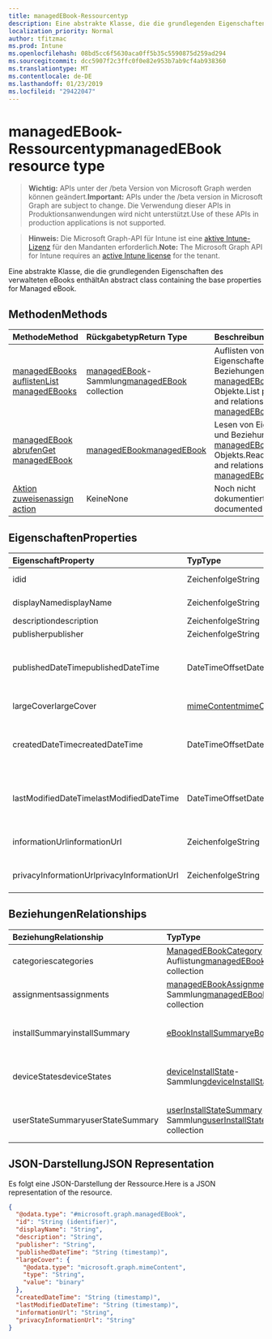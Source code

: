 ```yaml
---
title: managedEBook-Ressourcentyp
description: Eine abstrakte Klasse, die die grundlegenden Eigenschaften des verwalteten eBooks enthält
localization_priority: Normal
author: tfitzmac
ms.prod: Intune
ms.openlocfilehash: 08bd5cc6f5630aca0ff5b35c5590875d259ad294
ms.sourcegitcommit: dcc5907f2c3ffc0f0e82e953b7ab9cf4ab938360
ms.translationtype: MT
ms.contentlocale: de-DE
ms.lasthandoff: 01/23/2019
ms.locfileid: "29422047"
---
```

# <a name="managedebook-resource-type"></a><span data-ttu-id="d6220-103">managedEBook-Ressourcentyp</span><span class="sxs-lookup"><span data-stu-id="d6220-103">managedEBook resource type</span></span>

> <span data-ttu-id="d6220-104">**Wichtig:** APIs unter der /beta Version von Microsoft Graph werden können geändert.</span><span class="sxs-lookup"><span data-stu-id="d6220-104">**Important:** APIs under the /beta version in Microsoft Graph are subject to change.</span></span> <span data-ttu-id="d6220-105">Die Verwendung dieser APIs in Produktionsanwendungen wird nicht unterstützt.</span><span class="sxs-lookup"><span data-stu-id="d6220-105">Use of these APIs in production applications is not supported.</span></span>

> <span data-ttu-id="d6220-106">**Hinweis:** Die Microsoft Graph-API für Intune ist eine [aktive Intune-Lizenz](https://go.microsoft.com/fwlink/?linkid=839381) für den Mandanten erforderlich.</span><span class="sxs-lookup"><span data-stu-id="d6220-106">**Note:** The Microsoft Graph API for Intune requires an [active Intune license](https://go.microsoft.com/fwlink/?linkid=839381) for the tenant.</span></span>

<span data-ttu-id="d6220-107">Eine abstrakte Klasse, die die grundlegenden Eigenschaften des verwalteten eBooks enthält</span><span class="sxs-lookup"><span data-stu-id="d6220-107">An abstract class containing the base properties for Managed eBook.</span></span>

## <a name="methods"></a><span data-ttu-id="d6220-108">Methoden</span><span class="sxs-lookup"><span data-stu-id="d6220-108">Methods</span></span>
|<span data-ttu-id="d6220-109">Methode</span><span class="sxs-lookup"><span data-stu-id="d6220-109">Method</span></span>|<span data-ttu-id="d6220-110">Rückgabetyp</span><span class="sxs-lookup"><span data-stu-id="d6220-110">Return Type</span></span>|<span data-ttu-id="d6220-111">Beschreibung</span><span class="sxs-lookup"><span data-stu-id="d6220-111">Description</span></span>|
|:---|:---|:---|
|[<span data-ttu-id="d6220-112">managedEBooks auflisten</span><span class="sxs-lookup"><span data-stu-id="d6220-112">List managedEBooks</span></span>](../api/intune-books-managedebook-list.md)|<span data-ttu-id="d6220-113">[managedEBook](../resources/intune-books-managedebook.md)-Sammlung</span><span class="sxs-lookup"><span data-stu-id="d6220-113">[managedEBook](../resources/intune-books-managedebook.md) collection</span></span>|<span data-ttu-id="d6220-114">Auflisten von Eigenschaften und Beziehungen der [managedEBook](../resources/intune-books-managedebook.md)-Objekte.</span><span class="sxs-lookup"><span data-stu-id="d6220-114">List properties and relationships of the [managedEBook](../resources/intune-books-managedebook.md) objects.</span></span>|
|[<span data-ttu-id="d6220-115">managedEBook abrufen</span><span class="sxs-lookup"><span data-stu-id="d6220-115">Get managedEBook</span></span>](../api/intune-books-managedebook-get.md)|[<span data-ttu-id="d6220-116">managedEBook</span><span class="sxs-lookup"><span data-stu-id="d6220-116">managedEBook</span></span>](../resources/intune-books-managedebook.md)|<span data-ttu-id="d6220-117">Lesen von Eigenschaften und Beziehungen des [managedEBook](../resources/intune-books-managedebook.md)-Objekts.</span><span class="sxs-lookup"><span data-stu-id="d6220-117">Read properties and relationships of the [managedEBook](../resources/intune-books-managedebook.md) object.</span></span>|
|[<span data-ttu-id="d6220-118">Aktion zuweisen</span><span class="sxs-lookup"><span data-stu-id="d6220-118">assign action</span></span>](../api/intune-books-managedebook-assign.md)|<span data-ttu-id="d6220-119">Keine</span><span class="sxs-lookup"><span data-stu-id="d6220-119">None</span></span>|<span data-ttu-id="d6220-120">Noch nicht dokumentiert</span><span class="sxs-lookup"><span data-stu-id="d6220-120">Not yet documented</span></span>|

## <a name="properties"></a><span data-ttu-id="d6220-121">Eigenschaften</span><span class="sxs-lookup"><span data-stu-id="d6220-121">Properties</span></span>
|<span data-ttu-id="d6220-122">Eigenschaft</span><span class="sxs-lookup"><span data-stu-id="d6220-122">Property</span></span>|<span data-ttu-id="d6220-123">Typ</span><span class="sxs-lookup"><span data-stu-id="d6220-123">Type</span></span>|<span data-ttu-id="d6220-124">Beschreibung</span><span class="sxs-lookup"><span data-stu-id="d6220-124">Description</span></span>|
|:---|:---|:---|
|<span data-ttu-id="d6220-125">id</span><span class="sxs-lookup"><span data-stu-id="d6220-125">id</span></span>|<span data-ttu-id="d6220-126">Zeichenfolge</span><span class="sxs-lookup"><span data-stu-id="d6220-126">String</span></span>|<span data-ttu-id="d6220-127">Schlüssel der Entität</span><span class="sxs-lookup"><span data-stu-id="d6220-127">Key of the entity.</span></span>|
|<span data-ttu-id="d6220-128">displayName</span><span class="sxs-lookup"><span data-stu-id="d6220-128">displayName</span></span>|<span data-ttu-id="d6220-129">Zeichenfolge</span><span class="sxs-lookup"><span data-stu-id="d6220-129">String</span></span>|<span data-ttu-id="d6220-130">Name des E-Books</span><span class="sxs-lookup"><span data-stu-id="d6220-130">Name of the eBook.</span></span>|
|<span data-ttu-id="d6220-131">description</span><span class="sxs-lookup"><span data-stu-id="d6220-131">description</span></span>|<span data-ttu-id="d6220-132">Zeichenfolge</span><span class="sxs-lookup"><span data-stu-id="d6220-132">String</span></span>|<span data-ttu-id="d6220-133">Beschreibung</span><span class="sxs-lookup"><span data-stu-id="d6220-133">Description.</span></span>|
|<span data-ttu-id="d6220-134">publisher</span><span class="sxs-lookup"><span data-stu-id="d6220-134">publisher</span></span>|<span data-ttu-id="d6220-135">Zeichenfolge</span><span class="sxs-lookup"><span data-stu-id="d6220-135">String</span></span>|<span data-ttu-id="d6220-136">Herausgeber</span><span class="sxs-lookup"><span data-stu-id="d6220-136">Publisher.</span></span>|
|<span data-ttu-id="d6220-137">publishedDateTime</span><span class="sxs-lookup"><span data-stu-id="d6220-137">publishedDateTime</span></span>|<span data-ttu-id="d6220-138">DateTimeOffset</span><span class="sxs-lookup"><span data-stu-id="d6220-138">DateTimeOffset</span></span>|<span data-ttu-id="d6220-139">Datum und Uhrzeit der Veröffentlichung des E-Books.</span><span class="sxs-lookup"><span data-stu-id="d6220-139">The date and time when the eBook was published.</span></span>|
|<span data-ttu-id="d6220-140">largeCover</span><span class="sxs-lookup"><span data-stu-id="d6220-140">largeCover</span></span>|[<span data-ttu-id="d6220-141">mimeContent</span><span class="sxs-lookup"><span data-stu-id="d6220-141">mimeContent</span></span>](../resources/intune-shared-mimecontent.md)|<span data-ttu-id="d6220-142">Umschlagbild des Buchs</span><span class="sxs-lookup"><span data-stu-id="d6220-142">Book cover.</span></span>|
|<span data-ttu-id="d6220-143">createdDateTime</span><span class="sxs-lookup"><span data-stu-id="d6220-143">createdDateTime</span></span>|<span data-ttu-id="d6220-144">DateTimeOffset</span><span class="sxs-lookup"><span data-stu-id="d6220-144">DateTimeOffset</span></span>|<span data-ttu-id="d6220-145">Datum und Uhrzeit der Erstellung der E-Book-Datei.</span><span class="sxs-lookup"><span data-stu-id="d6220-145">The date and time when the eBook file was created.</span></span>|
|<span data-ttu-id="d6220-146">lastModifiedDateTime</span><span class="sxs-lookup"><span data-stu-id="d6220-146">lastModifiedDateTime</span></span>|<span data-ttu-id="d6220-147">DateTimeOffset</span><span class="sxs-lookup"><span data-stu-id="d6220-147">DateTimeOffset</span></span>|<span data-ttu-id="d6220-148">Datum und Uhrzeit der letzten Änderung des E-Books.</span><span class="sxs-lookup"><span data-stu-id="d6220-148">The date and time when the eBook was last modified.</span></span>|
|<span data-ttu-id="d6220-149">informationUrl</span><span class="sxs-lookup"><span data-stu-id="d6220-149">informationUrl</span></span>|<span data-ttu-id="d6220-150">Zeichenfolge</span><span class="sxs-lookup"><span data-stu-id="d6220-150">String</span></span>|<span data-ttu-id="d6220-151">URL zur Seite mit weiteren Informationen.</span><span class="sxs-lookup"><span data-stu-id="d6220-151">The more information Url.</span></span>|
|<span data-ttu-id="d6220-152">privacyInformationUrl</span><span class="sxs-lookup"><span data-stu-id="d6220-152">privacyInformationUrl</span></span>|<span data-ttu-id="d6220-153">Zeichenfolge</span><span class="sxs-lookup"><span data-stu-id="d6220-153">String</span></span>|<span data-ttu-id="d6220-154">URL zur Datenschutzerklärung</span><span class="sxs-lookup"><span data-stu-id="d6220-154">The privacy statement Url.</span></span>|

## <a name="relationships"></a><span data-ttu-id="d6220-155">Beziehungen</span><span class="sxs-lookup"><span data-stu-id="d6220-155">Relationships</span></span>
|<span data-ttu-id="d6220-156">Beziehung</span><span class="sxs-lookup"><span data-stu-id="d6220-156">Relationship</span></span>|<span data-ttu-id="d6220-157">Typ</span><span class="sxs-lookup"><span data-stu-id="d6220-157">Type</span></span>|<span data-ttu-id="d6220-158">Beschreibung</span><span class="sxs-lookup"><span data-stu-id="d6220-158">Description</span></span>|
|:---|:---|:---|
|<span data-ttu-id="d6220-159">categories</span><span class="sxs-lookup"><span data-stu-id="d6220-159">categories</span></span>|<span data-ttu-id="d6220-160">[ManagedEBookCategory](../resources/intune-books-managedebookcategory.md) -Auflistung</span><span class="sxs-lookup"><span data-stu-id="d6220-160">[managedEBookCategory](../resources/intune-books-managedebookcategory.md) collection</span></span>|<span data-ttu-id="d6220-161">Die Liste der Kategorien für e-Book.</span><span class="sxs-lookup"><span data-stu-id="d6220-161">The list of categories for this eBook.</span></span>|
|<span data-ttu-id="d6220-162">assignments</span><span class="sxs-lookup"><span data-stu-id="d6220-162">assignments</span></span>|<span data-ttu-id="d6220-163">[managedEBookAssignment](../resources/intune-books-managedebookassignment.md)-Sammlung</span><span class="sxs-lookup"><span data-stu-id="d6220-163">[managedEBookAssignment](../resources/intune-books-managedebookassignment.md) collection</span></span>|<span data-ttu-id="d6220-164">Die Liste der Zuweisungen für dieses E-Book.</span><span class="sxs-lookup"><span data-stu-id="d6220-164">The list of assignments for this eBook.</span></span>|
|<span data-ttu-id="d6220-165">installSummary</span><span class="sxs-lookup"><span data-stu-id="d6220-165">installSummary</span></span>|[<span data-ttu-id="d6220-166">eBookInstallSummary</span><span class="sxs-lookup"><span data-stu-id="d6220-166">eBookInstallSummary</span></span>](../resources/intune-books-ebookinstallsummary.md)|<span data-ttu-id="d6220-167">Die Installationszusammenfassung für die mobile App.</span><span class="sxs-lookup"><span data-stu-id="d6220-167">Mobile App Install Summary.</span></span>|
|<span data-ttu-id="d6220-168">deviceStates</span><span class="sxs-lookup"><span data-stu-id="d6220-168">deviceStates</span></span>|<span data-ttu-id="d6220-169">[deviceInstallState](../resources/intune-books-deviceinstallstate.md)-Sammlung</span><span class="sxs-lookup"><span data-stu-id="d6220-169">[deviceInstallState](../resources/intune-books-deviceinstallstate.md) collection</span></span>|<span data-ttu-id="d6220-170">Die Liste der Installationsstatus für das E-Book.</span><span class="sxs-lookup"><span data-stu-id="d6220-170">The list of installation states for this eBook.</span></span>|
|<span data-ttu-id="d6220-171">userStateSummary</span><span class="sxs-lookup"><span data-stu-id="d6220-171">userStateSummary</span></span>|<span data-ttu-id="d6220-172">[userInstallStateSummary](../resources/intune-books-userinstallstatesummary.md)-Sammlung</span><span class="sxs-lookup"><span data-stu-id="d6220-172">[userInstallStateSummary](../resources/intune-books-userinstallstatesummary.md) collection</span></span>|<span data-ttu-id="d6220-173">Die Liste der Installationsstatus für das E-Book.</span><span class="sxs-lookup"><span data-stu-id="d6220-173">The list of installation states for this eBook.</span></span>|

## <a name="json-representation"></a><span data-ttu-id="d6220-174">JSON-Darstellung</span><span class="sxs-lookup"><span data-stu-id="d6220-174">JSON Representation</span></span>
<span data-ttu-id="d6220-175">Es folgt eine JSON-Darstellung der Ressource.</span><span class="sxs-lookup"><span data-stu-id="d6220-175">Here is a JSON representation of the resource.</span></span>
<!-- {
  "blockType": "resource",
  "keyProperty": "id",
  "@odata.type": "microsoft.graph.managedEBook"
}
-->
``` json
{
  "@odata.type": "#microsoft.graph.managedEBook",
  "id": "String (identifier)",
  "displayName": "String",
  "description": "String",
  "publisher": "String",
  "publishedDateTime": "String (timestamp)",
  "largeCover": {
    "@odata.type": "microsoft.graph.mimeContent",
    "type": "String",
    "value": "binary"
  },
  "createdDateTime": "String (timestamp)",
  "lastModifiedDateTime": "String (timestamp)",
  "informationUrl": "String",
  "privacyInformationUrl": "String"
}
```




